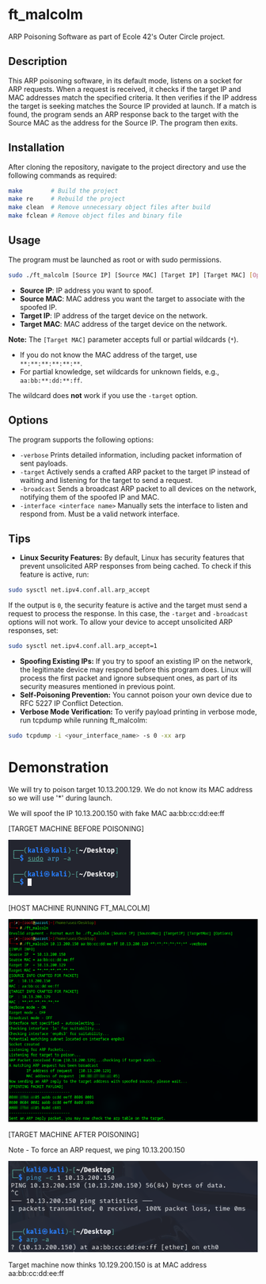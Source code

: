 # ft_malcolm

ARP Poisoning Software as part of Ecole 42's Outer Circle project.

## Description

This ARP poisoning software, in its default mode, listens on a socket for ARP requests. When a request is received, it checks if the target IP and MAC addresses match the specified criteria. It then verifies if the IP address the target is seeking matches the Source IP provided at launch. If a match is found, the program sends an ARP response back to the target with the Source MAC as the address for the Source IP. The program then exits.

## Installation

After cloning the repository, navigate to the project directory and use the following commands as required:

```bash
make        # Build the project
make re     # Rebuild the project
make clean  # Remove unnecessary object files after build
make fclean # Remove object files and binary file
```


## Usage

The program must be launched as root or with sudo permissions.

```bash
sudo ./ft_malcolm [Source IP] [Source MAC] [Target IP] [Target MAC] [Options]
```

- **Source IP**: IP address you want to spoof.
- **Source MAC**: MAC address you want the target to associate with the spoofed IP.
- **Target IP**: IP address of the target device on the network.
- **Target MAC**: MAC address of the target device on the network.

**Note:**
The `[Target MAC]` parameter accepts full or partial wildcards (`*`).

- If you do not know the MAC address of the target, use `**:**:**:**:**:**`.
- For partial knowledge, set wildcards for unknown fields, e.g., `aa:bb:**:dd:**:ff`.

The wildcard does **not** work if you use the `-target` option.

## Options

The program supports the following options:

- `-verbose`
Prints detailed information, including packet information of sent payloads.
- `-target`
Actively sends a crafted ARP packet to the target IP instead of waiting and listening for the target to send a request.
- `-broadcast`
Sends a broadcast ARP packet to all devices on the network, notifying them of the spoofed IP and MAC.
- `-interface <interface name>`
Manually sets the interface to listen and respond from. Must be a valid network interface.


## Tips

- **Linux Security Features:**
By default, Linux has security features that prevent unsolicited ARP responses from being cached. To check if this feature is active, run:

```bash
sudo sysctl net.ipv4.conf.all.arp_accept
```

If the output is `0`, the security feature is active and the target must send a request to process the response. In this case, the `-target` and `-broadcast` options will not work.
To allow your device to accept unsolicited ARP responses, set:

```bash
sudo sysctl net.ipv4.conf.all.arp_accept=1
```

- **Spoofing Existing IPs:**
If you try to spoof an existing IP on the network, the legitimate device may respond before this program does. Linux will process the first packet and ignore subsequent ones, as part of its security measures mentioned in previous point.
- **Self-Poisoning Prevention:**
You cannot poison your own device due to RFC 5227 IP Conflict Detection.
- **Verbose Mode Verification:**
To verify payload printing in verbose mode, run tcpdump while running ft_malcolm:

```bash
sudo tcpdump -i <your_interface_name> -s 0 -xx arp
```


# Demonstration

We will try to poison target 10.13.200.129. We do not know its MAC address so we will use '*' during launch.

We will spoof the IP 10.13.200.150 with fake MAC aa:bb:cc:dd:ee:ff


[TARGET MACHINE BEFORE POISONING]

![alt text](readmeImages/targetbefore.png)


[HOST MACHINE RUNNING FT_MALCOLM]

![alt text](readmeImages/hostmachine.png)

[TARGET MACHINE AFTER POISONING]

Note - To force an ARP request, we ping 10.13.200.150


![alt text](readmeImages/targetafter.png)

Target machine now thinks 10.129.200.150 is at MAC address aa:bb:cc:dd:ee:ff

